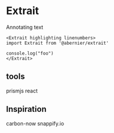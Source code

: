 Extrait
===

Annotating text

```
<Extrait highlighting linenumbers>
import Extrait from '@abernier/extrait'

console.log("foo")
</Extrait>
```

## tools

prismjs
react

## Inspiration

carbon-now
snappify.io
